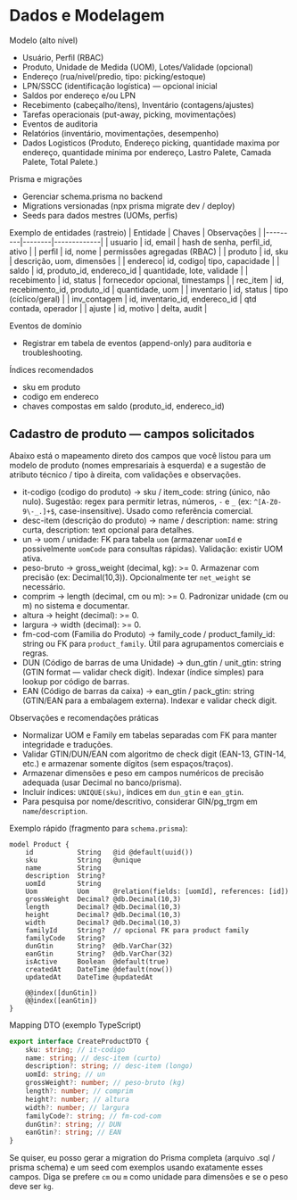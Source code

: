 # Dados e Modelagem

Modelo (alto nível)
- Usuário, Perfil (RBAC)
- Produto, Unidade de Medida (UOM), Lotes/Validade (opcional)
- Endereço (rua/nivel/predio, tipo: picking/estoque)
- LPN/SSCC (identificação logística) — opcional inicial
- Saldos por endereço e/ou LPN
- Recebimento (cabeçalho/itens), Inventário (contagens/ajustes)
- Tarefas operacionais (put-away, picking, movimentações)
- Eventos de auditoria
- Relatórios (inventário, movimentações, desempenho)
- Dados Logisticos (Produto, Endereço picking, quantidade maxima por endereço, quantidade minima por endereço, Lastro Palete, Camada Palete, Total Palete.)

Prisma e migrações
- Gerenciar schema.prisma no backend
- Migrations versionadas (npx prisma migrate dev / deploy)
- Seeds para dados mestres (UOMs, perfis)

Exemplo de entidades (rastreio)
| Entidade | Chaves | Observações |
|---------|--------|-------------|
| usuario | id, email | hash de senha, perfil_id, ativo |
| perfil  | id, nome | permissões agregadas (RBAC) |
| produto | id, sku  | descrição, uom, dimensões |
| endereco| id, codigo| tipo, capacidade |
| saldo   | id, produto_id, endereco_id | quantidade, lote, validade |
| recebimento | id, status | fornecedor opcional, timestamps |
| rec_item | id, recebimento_id, produto_id | quantidade, uom |
| inventario | id, status | tipo (cíclico/geral) |
| inv_contagem | id, inventario_id, endereco_id | qtd contada, operador |
| ajuste  | id, motivo | delta, audit |

Eventos de domínio
- Registrar em tabela de eventos (append-only) para auditoria e troubleshooting.

Índices recomendados
- sku em produto
- codigo em endereco
- chaves compostas em saldo (produto_id, endereco_id)

## Cadastro de produto — campos solicitados

Abaixo está o mapeamento direto dos campos que você listou para um modelo de produto (nomes empresariais à esquerda) e a sugestão de atributo técnico / tipo à direita, com validações e observações.

- it-codigo (codigo do produto) -> sku / item_code: string (único, não nulo). Sugestão: regex para permitir letras, números, `-` e `_` (ex: `^[A-Z0-9\-_.]+$`, case-insensitive). Usado como referência comercial.
- desc-item (descrição do produto) -> name / description: name: string curta, description: text opcional para detalhes.
- un -> uom / unidade: FK para tabela `uom` (armazenar `uomId` e possivelmente `uomCode` para consultas rápidas). Validação: existir UOM ativa.
- peso-bruto -> gross_weight (decimal, kg): >= 0. Armazenar com precisão (ex: Decimal(10,3)). Opcionalmente ter `net_weight` se necessário.
- comprim -> length (decimal, cm ou m): >= 0. Padronizar unidade (cm ou m) no sistema e documentar.
- altura -> height (decimal): >= 0.
- largura -> width (decimal): >= 0.
- fm-cod-com (Familia do Produto) -> family_code / product_family_id: string ou FK para `product_family`. Útil para agrupamentos comerciais e regras.
- DUN (Código de barras de uma Unidade) -> dun_gtin / unit_gtin: string (GTIN format — validar check digit). Indexar (índice simples) para lookup por código de barras.
- EAN (Código de barras da caixa) -> ean_gtin / pack_gtin: string (GTIN/EAN para a embalagem externa). Indexar e validar check digit.

Observações e recomendações práticas
- Normalizar UOM e Family em tabelas separadas com FK para manter integridade e traduções.
- Validar GTIN/DUN/EAN com algoritmo de check digit (EAN-13, GTIN-14, etc.) e armazenar somente dígitos (sem espaços/traços).
- Armazenar dimensões e peso em campos numéricos de precisão adequada (usar Decimal no banco/prisma).
- Incluir índices: `UNIQUE(sku)`, índices em `dun_gtin` e `ean_gtin`.
- Para pesquisa por nome/descritivo, considerar GIN/pg_trgm em `name`/`description`.

Exemplo rápido (fragmento para `schema.prisma`):

```prisma
model Product {
	id           String   @id @default(uuid())
	sku          String   @unique
	name         String
	description  String?
	uomId        String
	Uom          Uom      @relation(fields: [uomId], references: [id])
	grossWeight  Decimal? @db.Decimal(10,3)
	length       Decimal? @db.Decimal(10,3)
	height       Decimal? @db.Decimal(10,3)
	width        Decimal? @db.Decimal(10,3)
	familyId     String?  // opcional FK para product family
	familyCode   String?  
	dunGtin      String?  @db.VarChar(32)
	eanGtin      String?  @db.VarChar(32)
	isActive     Boolean  @default(true)
	createdAt    DateTime @default(now())
	updatedAt    DateTime @updatedAt

	@@index([dunGtin])
	@@index([eanGtin])
}
```

Mapping DTO (exemplo TypeScript)

```ts
export interface CreateProductDTO {
	sku: string; // it-codigo
	name: string; // desc-item (curto)
	description?: string; // desc-item (longo)
	uomId: string; // un
	grossWeight?: number; // peso-bruto (kg)
	length?: number; // comprim
	height?: number; // altura
	width?: number; // largura
	familyCode?: string; // fm-cod-com
	dunGtin?: string; // DUN
	eanGtin?: string; // EAN
}
```

Se quiser, eu posso gerar a migration do Prisma completa (arquivo .sql / prisma schema) e um seed com exemplos usando exatamente esses campos. Diga se prefere `cm` ou `m` como unidade para dimensões e se o peso deve ser `kg`.
